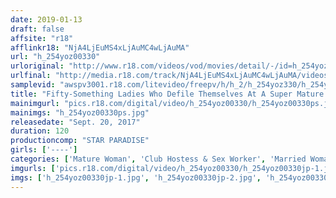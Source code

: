 ```yaml
---
date: 2019-01-13
draft: false
affsite: "r18"
afflinkr18: "NjA4LjEuMS4xLjAuMC4wLjAuMA"
url: "h_254yoz00330"
urloriginal: "http://www.r18.com/videos/vod/movies/detail/-/id=h_254yoz00330"
urlfinal: "http://media.r18.com/track/NjA4LjEuMS4xLjAuMC4wLjAuMA/videos/vod/movies/detail/-/id=h_254yoz00330"
samplevid: "awspv3001.r18.com/litevideo/freepv/h/h_2/h_254yoz330/h_254yoz330_dmb_w.mp4"
title: "Fifty-Something Ladies Who Defile Themselves At A Super Mature Ladies Sex Club"
mainimgurl: "pics.r18.com/digital/video/h_254yoz00330/h_254yoz00330ps.jpg"
mainimgs: "h_254yoz00330ps.jpg"
releasedate: "Sept. 20, 2017"
duration: 120
productioncomp: "STAR PARADISE"
girls: ['----']
categories: ['Mature Woman', 'Club Hostess & Sex Worker', 'Married Woman', 'Hi-Def']
imgurls: ['pics.r18.com/digital/video/h_254yoz00330/h_254yoz00330jp-1.jpg', 'pics.r18.com/digital/video/h_254yoz00330/h_254yoz00330jp-2.jpg', 'pics.r18.com/digital/video/h_254yoz00330/h_254yoz00330jp-3.jpg', 'pics.r18.com/digital/video/h_254yoz00330/h_254yoz00330jp-4.jpg', 'pics.r18.com/digital/video/h_254yoz00330/h_254yoz00330jp-5.jpg', 'pics.r18.com/digital/video/h_254yoz00330/h_254yoz00330jp-6.jpg', 'pics.r18.com/digital/video/h_254yoz00330/h_254yoz00330jp-7.jpg', 'pics.r18.com/digital/video/h_254yoz00330/h_254yoz00330jp-8.jpg', 'pics.r18.com/digital/video/h_254yoz00330/h_254yoz00330jp-9.jpg', 'pics.r18.com/digital/video/h_254yoz00330/h_254yoz00330jp-10.jpg', 'pics.r18.com/digital/video/h_254yoz00330/h_254yoz00330jp-11.jpg', 'pics.r18.com/digital/video/h_254yoz00330/h_254yoz00330jp-12.jpg', 'pics.r18.com/digital/video/h_254yoz00330/h_254yoz00330jp-13.jpg', 'pics.r18.com/digital/video/h_254yoz00330/h_254yoz00330jp-14.jpg', 'pics.r18.com/digital/video/h_254yoz00330/h_254yoz00330jp-15.jpg', 'pics.r18.com/digital/video/h_254yoz00330/h_254yoz00330jp-16.jpg', 'pics.r18.com/digital/video/h_254yoz00330/h_254yoz00330jp-17.jpg', 'pics.r18.com/digital/video/h_254yoz00330/h_254yoz00330jp-18.jpg', 'pics.r18.com/digital/video/h_254yoz00330/h_254yoz00330jp-19.jpg', 'pics.r18.com/digital/video/h_254yoz00330/h_254yoz00330jp-20.jpg']
imgs: ['h_254yoz00330jp-1.jpg', 'h_254yoz00330jp-2.jpg', 'h_254yoz00330jp-3.jpg', 'h_254yoz00330jp-4.jpg', 'h_254yoz00330jp-5.jpg', 'h_254yoz00330jp-6.jpg', 'h_254yoz00330jp-7.jpg', 'h_254yoz00330jp-8.jpg', 'h_254yoz00330jp-9.jpg', 'h_254yoz00330jp-10.jpg', 'h_254yoz00330jp-11.jpg', 'h_254yoz00330jp-12.jpg', 'h_254yoz00330jp-13.jpg', 'h_254yoz00330jp-14.jpg', 'h_254yoz00330jp-15.jpg', 'h_254yoz00330jp-16.jpg', 'h_254yoz00330jp-17.jpg', 'h_254yoz00330jp-18.jpg', 'h_254yoz00330jp-19.jpg', 'h_254yoz00330jp-20.jpg']
---
```

